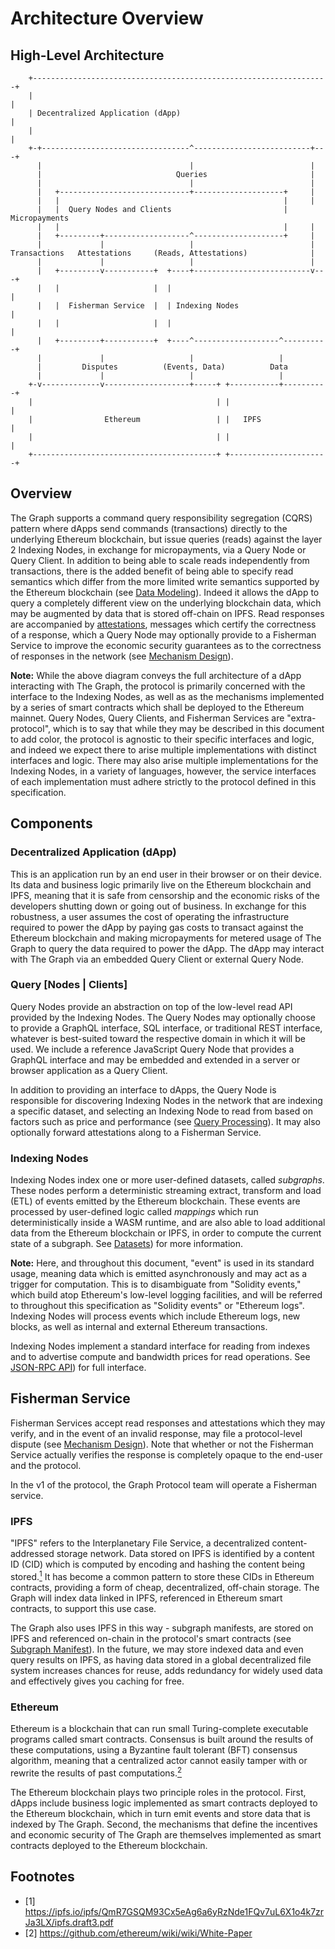 # Architecture Overview

## High-Level Architecture

```
    +------------------------------------------------------------------+
    |                                                                  |
    | Decentralized Application (dApp)                                 |
    |                                                                  |
    +-+---------------------------------^--------------------------+---+
      |                                 |                          |
      |                              Queries                       |
      |                                 |                          |
      |   +-----------------------------+--------------------+     |
      |   |                                                  |     |
      |   |  Query Nodes and Clients                         | Micropayments
      |   |                                                  |     |
      |   +---------+-------------------^--------------------+     |
      |             |                   |                          |
Transactions   Attestations     (Reads, Attestations)              |
      |             |                   |                          |
      |   +---------v-----------+  +----+--------------------------v---+
      |   |                     |  |                                   |
      |   |  Fisherman Service  |  | Indexing Nodes                    |
      |   |                     |  |                                   |
      |   +---------+-----------+  +----^-------------------^----------+
      |             |                   |                   |
      |         Disputes          (Events, Data)          Data
      |             |                   |                   |
    +-v-------------v-------------------+-----+ +-----------+----------+
    |                                         | |                      |
    |                Ethereum                 | |   IPFS               |
    |                                         | |                      |
    +-----------------------------------------+ +----------------------+
```

## Overview
The Graph supports a command query responsibility segregation (CQRS) pattern where dApps send commands (transactions) directly to the underlying Ethereum blockchain, but issue queries (reads) against the layer 2 Indexing Nodes, in exchange for micropayments, via a Query Node or Query Client. In addition to being able to scale reads independently from transactions, there is the added benefit of being able to specify read semantics which differ from the more limited write semantics supported by the Ethereum blockchain (see [Data Modeling](../data-modeling)). Indeed it allows the dApp to query a completely different view on the underlying blockchain data, which may be augmented by data that is stored off-chain on IPFS. Read responses are accompanied by [attestations](../messages#attestation), messages which certify the correctness of a response, which a Query Node may optionally provide to a Fisherman Service to improve the economic security guarantees as to the correctness of responses in the network (see [Mechanism Design](../mechanism-design)).

**Note:** While the above diagram conveys the full architecture of a dApp interacting with The Graph, the protocol is primarily concerned with the interface to the Indexing Nodes, as well as as the mechanisms implemented by a series of smart contracts which shall be deployed to the Ethereum mainnet. Query Nodes, Query Clients, and Fisherman Services are "extra-protocol", which is to say that while they may be described in this document to add color, the protocol is agnostic to their specific interfaces and logic, and indeed we expect there to arise multiple implementations with distinct interfaces and logic. There may also arise multiple implementations for the Indexing Nodes, in a variety of languages, however, the service interfaces of each implementation must adhere strictly to the protocol defined in this specification.

## Components

### Decentralized Application (dApp)
This is an application run by an end user in their browser or on their device. Its data and business logic primarily live on the Ethereum blockchain and IPFS, meaning that it is safe from censorship and the economic risks of the developers shutting down or going out of business. In exchange for this robustness, a user assumes the cost of operating the infrastructure required to power the dApp by paying gas costs to transact against the Ethereum blockchain and making micropayments for metered usage of The Graph to query the data required to power the dApp. The dApp may interact with The Graph via an embedded Query Client or external Query Node.

### Query [Nodes | Clients]
Query Nodes provide an abstraction on top of the low-level read API provided by the Indexing Nodes. The Query Nodes may optionally choose to provide a GraphQL interface, SQL interface, or traditional REST interface, whatever is best-suited toward the respective domain in which it will be used. We include a reference JavaScript Query Node that provides a GraphQL interface and may be embedded and extended in a server or browser application as a Query Client.

In addition to providing an interface to dApps, the Query Node is responsible for discovering Indexing Nodes in the network that are indexing a specific dataset, and selecting an Indexing Node to read from based on factors such as price and performance (see [Query Processing](../query-processing)). It may also optionally forward attestations along to a Fisherman Service.

### Indexing Nodes
Indexing Nodes index one or more user-defined datasets, called *subgraphs*. These nodes perform a deterministic streaming extract, transform and load (ETL) of events emitted by the Ethereum blockchain. These events are processed by user-defined logic called *mappings* which run deterministically inside a WASM runtime, and are also able to load additional data from the Ethereum blockchain or IPFS, in order to compute the current state of a subgraph. See [Datasets](../datasets)) for more information.

**Note:** Here, and throughout this document, "event" is used in its standard usage, meaning data which is emitted asynchronously and may act as a trigger for computation. This is to disambiguate from "Solidity events," which build atop Ethereum's low-level logging facilities, and will be referred to throughout this specification as "Solidity events" or "Ethereum logs". Indexing Nodes will process events which include Ethereum logs, new blocks, as well as internal and external Ethereum transactions.

Indexing Nodes implement a standard interface for reading from indexes and to advertise compute and bandwidth prices for read operations. See [JSON-RPC API](../rpc-api)) for full interface.

## Fisherman Service
Fisherman Services accept read responses and attestations which they may verify, and in the event of an invalid response, may file a protocol-level dispute (see [Mechanism Design](../mechanism-design)). Note that whether or not the Fisherman Service actually verifies the response is completely opaque to the end-user and the protocol.

In the v1 of the protocol, the Graph Protocol team will operate a Fisherman service.

### IPFS
"IPFS" refers to the Interplanetary File Service, a decentralized content-addressed storage network. Data stored on IPFS is identified by a content ID (CID) which is computed by encoding and hashing the content being stored.[<sup>1</sup>](#footnotes) It has become a common pattern to store these CIDs in Ethereum contracts, providing a form of cheap, decentralized, off-chain storage. The Graph will index data linked in IPFS, referenced in Ethereum smart contracts, to support this use case.

The Graph also uses IPFS in this way - subgraph manifests, are stored on IPFS and referenced on-chain in the protocol's smart contracts (see [Subgraph Manifest](../subgraph-manifest)). In the future, we may store indexed data and even query results on IPFS, as having data stored in a global decentralized file system increases chances for reuse, adds redundancy for widely used data and effectively gives you caching for free.

### Ethereum
Ethereum is a blockchain that can run small Turing-complete executable programs called smart contracts. Consensus is built around the results of these computations, using a Byzantine fault tolerant (BFT) consensus algorithm, meaning that a centralized actor cannot easily tamper with or rewrite the results of past computations.[<sup>2</sup>](#footnotes)

The Ethereum blockchain plays two principle roles in the protocol. First, dApps include business logic implemented as smart contracts deployed to the Ethereum blockchain, which in turn emit events and store data that is indexed by The Graph. Second, the mechanisms that define the incentives and economic security of The Graph are themselves implemented as smart contracts deployed to the Ethereum blockchain.

## Footnotes
- [1] https://ipfs.io/ipfs/QmR7GSQM93Cx5eAg6a6yRzNde1FQv7uL6X1o4k7zrJa3LX/ipfs.draft3.pdf
- [2] https://github.com/ethereum/wiki/wiki/White-Paper
